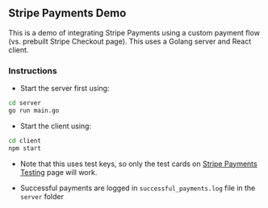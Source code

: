 ## Stripe Payments Demo

This is a demo of integrating Stripe Payments using a custom payment flow (vs. prebuilt Stripe Checkout page). This uses a Golang server and React client.

### Instructions

- Start the server first using:
```bash
cd server
go run main.go
```

- Start the  client using:
```bash
cd client
npm start
```

- Note that this uses test keys, so only the test cards on [Stripe Payments Testing](https://stripe.com/docs/testing) page will work.

- Successful payments are logged in ```successful_payments.log``` file in the ```server``` folder
